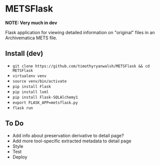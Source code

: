 # METSFlask  

**NOTE: Very much in dev**  

Flask application for viewing detailed information on "original" files in an Archivematica METS file.  

## Install (dev)
* `git clone https://github.com/timothyryanwalsh/METSFlask && cd METSFlask`  
* `virtualenv venv`  
* `source venv/bin/activate`  
* `pip install Flask`  
* `pip install lxml` 
* `pip install Flask-SQLAlchemy1`  
* `export FLASK_APP=metsflask.py`   
* `flask run`  

## To Do    
* Add info about preservation derivative to detail page?  
* Add more tool-specific extracted metadata to detail page  
* Style  
* Test  
* Deploy  
